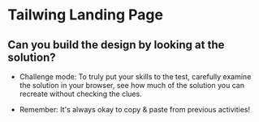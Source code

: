 # Tailwing Landing Page

## Can you build the design by looking at the solution?


- Challenge mode: To truly put your skills to the test, carefully examine the
  solution in your browser, see how much of the solution you can recreate
  without checking the clues.

- Remember: It's always okay to copy & paste from previous activities!

<!--


-----------------


Challenge 1:
-----------------------------------------------------

* Objective: Start

1. Open [challenge1.html](./challenge1.html) in your text editor and browser.

2. Examine the existing code.

3. Observe the results in your browser

4. Fix the code to achieve the results.



-----------------





Challenge 2:
----------------------------------


* Objective:

1. Open [challenge2.html](./challenge2.html) in your text editor and browser.

2. Examine the existing code.

3. Observe the results in your browser

4. Fix the code to achieve the results.


-----------------


Challenge 3:
----------------------------------


* Objective:

1. Open [challenge3.html](./challenge3.html) in your text editor and browser.

2. Examine the existing code.

3. Observe the results in your browser

4. Fix the code to achieve the results.



----------------------------------



Challenge 4:
----------------------------------

* Objective:

1. Open [challenge4.html](./challenge4.html) in your text editor and browser.

2. Examine the existing code.

3. Observe the results in your browser

4. Fix the code to achieve the results.
-->
